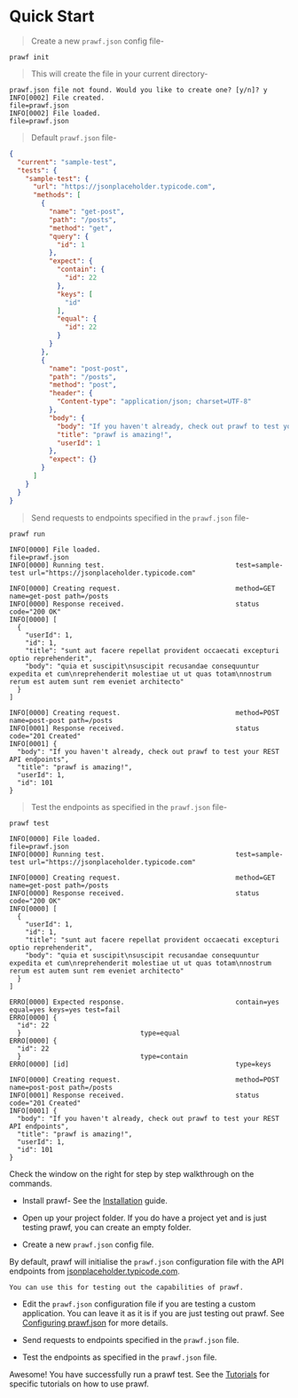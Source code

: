 # Quick Start

> Create a new `prawf.json` config file-

```shell
prawf init
```

> This will create the file in your current directory-

```shell
prawf.json file not found. Would you like to create one? [y/n]? y
INFO[0002] File created.                                 file=prawf.json
INFO[0002] File loaded.                                  file=prawf.json
```
> Default `prawf.json` file-

```json
{
  "current": "sample-test",
  "tests": {
    "sample-test": {
      "url": "https://jsonplaceholder.typicode.com",
      "methods": [
        {
          "name": "get-post",
          "path": "/posts",
          "method": "get",
          "query": {
            "id": 1
          },
          "expect": {
            "contain": {
              "id": 22
            },
            "keys": [
              "id"
            ],
            "equal": {
              "id": 22
            }
          }
        },
        {
          "name": "post-post",
          "path": "/posts",
          "method": "post",
          "header": {
            "Content-type": "application/json; charset=UTF-8"
          },
          "body": {
            "body": "If you haven't already, check out prawf to test your REST API endpoints",
            "title": "prawf is amazing!",
            "userId": 1
          },
          "expect": {}
        }
      ]
    }
  }
}
```

> Send requests to endpoints specified in the `prawf.json` file-

```shell
prawf run

INFO[0000] File loaded.                                  file=prawf.json
INFO[0000] Running test.                                 test=sample-test url="https://jsonplaceholder.typicode.com"

INFO[0000] Creating request.                             method=GET name=get-post path=/posts
INFO[0000] Response received.                            status code="200 OK"
INFO[0000] [
  {
    "userId": 1,
    "id": 1,
    "title": "sunt aut facere repellat provident occaecati excepturi optio reprehenderit",
    "body": "quia et suscipit\nsuscipit recusandae consequuntur expedita et cum\nreprehenderit molestiae ut ut quas totam\nnostrum rerum est autem sunt rem eveniet architecto"
  }
] 

INFO[0000] Creating request.                             method=POST name=post-post path=/posts
INFO[0001] Response received.                            status code="201 Created"
INFO[0001] {
  "body": "If you haven't already, check out prawf to test your REST API endpoints",
  "title": "prawf is amazing!",
  "userId": 1,
  "id": 101
}
```

> Test the endpoints as specified in the `prawf.json` file-

```shell
prawf test

INFO[0000] File loaded.                                  file=prawf.json
INFO[0000] Running test.                                 test=sample-test url="https://jsonplaceholder.typicode.com"

INFO[0000] Creating request.                             method=GET name=get-post path=/posts
INFO[0000] Response received.                            status code="200 OK"
INFO[0000] [
  {
    "userId": 1,
    "id": 1,
    "title": "sunt aut facere repellat provident occaecati excepturi optio reprehenderit",
    "body": "quia et suscipit\nsuscipit recusandae consequuntur expedita et cum\nreprehenderit molestiae ut ut quas totam\nnostrum rerum est autem sunt rem eveniet architecto"
  }
] 

ERRO[0000] Expected response.                            contain=yes equal=yes keys=yes test=fail
ERRO[0000] {
  "id": 22
  }                              type=equal
ERRO[0000] {
  "id": 22
  }                              type=contain
ERRO[0000] [id]                                          type=keys

INFO[0000] Creating request.                             method=POST name=post-post path=/posts
INFO[0001] Response received.                            status code="201 Created"
INFO[0001] {
  "body": "If you haven't already, check out prawf to test your REST API endpoints",
  "title": "prawf is amazing!",
  "userId": 1,
  "id": 101
} 
```

<aside class="notice">
  Check the window on the right for step by step walkthrough on the commands.
</aside>

* Install prawf- See the [Installation](#installation) guide.

* Open up your project folder. If you do have a project yet and is just testing prawf, you can create an empty folder.

* Create a new `prawf.json` config file.

<aside class="notice">
    By default, prawf will initialise the <code>prawf.json</code> configuration file with the API endpoints from <a href="https://jsonplaceholder.typicode.com/" target="_blank">jsonplaceholder.typicode.com</a>.

    You can use this for testing out the capabilities of prawf. 
</aside>


* Edit the `prawf.json` configuration file if you are testing a custom application. You can leave it as it is if you are just testing out prawf. See [Configuring prawf.json](#configuring-prawf.json) for more details.

* Send requests to endpoints specified in the `prawf.json` file.

* Test the endpoints as specified in the `prawf.json` file.

<aside class="success">
    Awesome! You have successfully run a prawf test. See the <a href="http://" target="_blank">Tutorials</a> for specific tutorials on how to use prawf.
</aside>